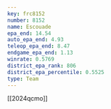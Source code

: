 ```yaml
---
key: frc8152
number: 8152
name: Escouade
epa_end: 14.54
auto_epa_end: 4.93
teleop_epa_end: 8.47
endgame_epa_end: 1.13
winrate: 0.5769
district_epa_rank: 806
district_epa_percentile: 0.5525
type: Team
---
```

[[2024qcmo]]
